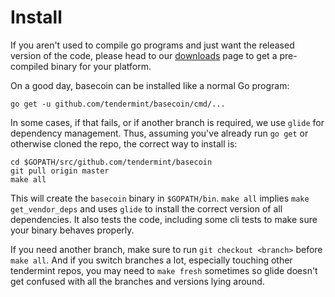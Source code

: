 # Install

If you aren't used to compile go programs and just want the released
version of the code, please head to our [downloads](https://tendermint.com/download)
page to get a pre-compiled binary for your platform.

On a good day, basecoin can be installed like a normal Go program:

```
go get -u github.com/tendermint/basecoin/cmd/...
```

In some cases, if that fails, or if another branch is required,
we use `glide` for dependency management.
Thus, assuming you've already run `go get` or otherwise cloned the repo,
the correct way to install is:

```
cd $GOPATH/src/github.com/tendermint/basecoin
git pull origin master
make all
```

This will create the `basecoin` binary in `$GOPATH/bin`.
`make all` implies `make get_vendor_deps` and uses `glide` to install the
correct version of all dependencies. It also tests the code, including
some cli tests to make sure your binary behaves properly.

If you need another branch, make sure to run `git checkout <branch>`
before `make all`. And if you switch branches a lot, especially
touching other tendermint repos, you may need to `make fresh` sometimes
so glide doesn't get confused with all the branches and versions lying around.

